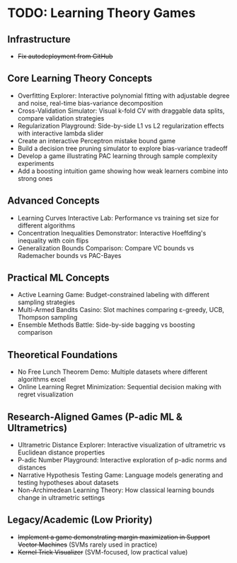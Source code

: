# TODO: Learning Theory Games

## Infrastructure
- ~~Fix autodeployment from GitHub~~

## Core Learning Theory Concepts
- Overfitting Explorer: Interactive polynomial fitting with adjustable degree and noise, real-time bias-variance decomposition
- Cross-Validation Simulator: Visual k-fold CV with draggable data splits, compare validation strategies
- Regularization Playground: Side-by-side L1 vs L2 regularization effects with interactive lambda slider
- Create an interactive Perceptron mistake bound game
- Build a decision tree pruning simulator to explore bias-variance tradeoff
- Develop a game illustrating PAC learning through sample complexity experiments
- Add a boosting intuition game showing how weak learners combine into strong ones

## Advanced Concepts
- Learning Curves Interactive Lab: Performance vs training set size for different algorithms
- Concentration Inequalities Demonstrator: Interactive Hoeffding's inequality with coin flips
- Generalization Bounds Comparison: Compare VC bounds vs Rademacher bounds vs PAC-Bayes

## Practical ML Concepts
- Active Learning Game: Budget-constrained labeling with different sampling strategies
- Multi-Armed Bandits Casino: Slot machines comparing ε-greedy, UCB, Thompson sampling
- Ensemble Methods Battle: Side-by-side bagging vs boosting comparison

## Theoretical Foundations
- No Free Lunch Theorem Demo: Multiple datasets where different algorithms excel
- Online Learning Regret Minimization: Sequential decision making with regret visualization

## Research-Aligned Games (P-adic ML & Ultrametrics)
- Ultrametric Distance Explorer: Interactive visualization of ultrametric vs Euclidean distance properties
- P-adic Number Playground: Interactive exploration of p-adic norms and distances
- Narrative Hypothesis Testing Game: Language models generating and testing hypotheses about datasets
- Non-Archimedean Learning Theory: How classical learning bounds change in ultrametric settings

## Legacy/Academic (Low Priority)
- ~~Implement a game demonstrating margin maximization in Support Vector Machines~~ (SVMs rarely used in practice)
- ~~Kernel Trick Visualizer~~ (SVM-focused, low practical value)
